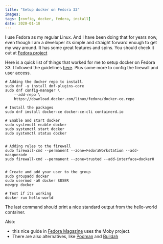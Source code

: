 ```yaml
---
title: "Setup docker on Fedora 33"
images:
tags: [config, docker, fedora, install]
date: 2020-01-18
---
```


I use Fedora as my regular Linux. And I have been doing that for years now, even though I am a developer its simple and straight forward enough to get my way around. It has some great features and spins. You should check it out at [Fedora project](https://getfedora.org/)

Here is a quick list of things that worked for me to setup docker on Fedora 33.
I followed the guidelines [here](https://docs.docker.com/engine/install/fedora/).
Plus some more to config the firewall and user access.

```
# Adding the docker repo to install.
sudo dnf -y install dnf-plugins-core
sudo dnf config-manager \
    --add-repo \
    https://download.docker.com/linux/fedora/docker-ce.repo

# Install the packages
sudo dnf install docker-ce docker-ce-cli containerd.io

# Enable and start docker
sudo systemctl enable docker
sudo systemctl start docker
sudo systemctl status docker


# Adding rules to the firewall
sudo firewall-cmd --permanent --zone=FedoraWorkstation --add-masquerade
sudo firewall-cmd --permanent --zone=trusted --add-interface=docker0


# Create and add your user to the group
sudo groupadd docker
sudo usermod -aG docker $USER
newgrp docker

# Test if its working
docker run hello-world
```

The last command should print a nice standard output from the hello-world container.

Also:
- this nice guide in 
[Fedora Magazine](https://fedoramagazine.org/docker-and-fedora-32/) uses the Moby project. 
- There are also alternatives, like [Podman](https://podman.io/getting-started/) and [Buildah](https://buildah.io/)